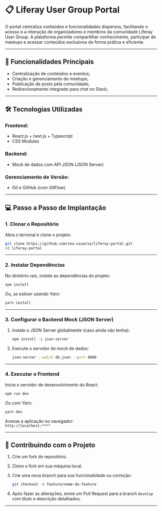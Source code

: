 # 📋 **Liferay User Group Portal**

O portal centraliza conteúdos e funcionalidades dispersos, facilitando o acesso e a interação de organizadores e membros da comunidade Liferay User Group. A plataforma permite compartilhar conhecimento, participar de meetups e acessar conteúdos exclusivos de forma prática e eficiente.

---

## 🚀 **Funcionalidades Principais**

- Centralização de conteúdos e eventos;
- Criação e gerenciamento de meetups;
- Publicação de posts pela comunidade;
- Redirecionamento integrado para chat no Slack;

---

## 🛠️ **Tecnologias Utilizadas**

### **Frontend:**

- React.js + next.js + Typescript
- CSS Modules

### **Backend:**

- Mock de dados com API JSON (JSON Server)

### **Gerenciamento de Versão:**

- Git e GitHub (com GitFlow)

---

## 💻 **Passo a Passo de Implantação**

### **1. Clonar o Repositório**

Abra o terminal e clone o projeto:

```bash
git clone https://github.com/seu-usuario/liferay-portal.git
cd liferay-portal
```

---

### **2. Instalar Dependências**

No diretório raiz, instale as dependências do projeto:

```bash
npm install
```

_Ou, se estiver usando Yarn:_

```bash
yarn install
```

---

### **3. Configurar o Backend Mock (JSON Server)**

1. Instale o JSON Server globalmente (caso ainda não tenha):

   ```bash
   npm install -g json-server
   ```

2. Execute o servidor de mock de dados:

   ```bash
   json-server --watch db.json --port 8000
   ```

---

### **4. Executar o Frontend**

Inicie o servidor de desenvolvimento do React:

```bash
npm run dev
```

_Ou com Yarn:_

```bash
yarn dev
```

Acesse a aplicação no navegador:  
`http://localhost:****`

---

## 🤝 **Contribuindo com o Projeto**

1. Crie um fork do repositório.
2. Clone o fork em sua máquina local.
3. Crie uma nova branch para sua funcionalidade ou correção:

   ```bash
   git checkout -b feature/nome-da-feature
   ```

4. Após fazer as alterações, envie um Pull Request para a branch `develop` com título e descrição detalhados.

---

